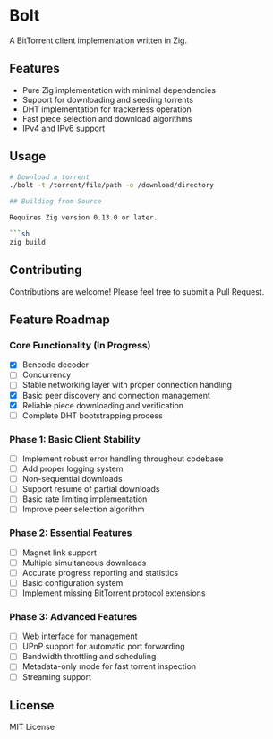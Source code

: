 # Bolt

A BitTorrent client implementation written in Zig.

## Features

- Pure Zig implementation with minimal dependencies
- Support for downloading and seeding torrents
- DHT implementation for trackerless operation
- Fast piece selection and download algorithms
- IPv4 and IPv6 support

## Usage

```sh
# Download a torrent
./bolt -t /torrent/file/path -o /download/directory

## Building from Source

Requires Zig version 0.13.0 or later.

```sh
zig build
```

## Contributing

Contributions are welcome! Please feel free to submit a Pull Request.

## Feature Roadmap

### Core Functionality (In Progress)
- [x] Bencode decoder
- [ ] Concurrency
- [ ] Stable networking layer with proper connection handling
- [x] Basic peer discovery and connection management
- [x] Reliable piece downloading and verification
- [ ] Complete DHT bootstrapping process

### Phase 1: Basic Client Stability
- [ ] Implement robust error handling throughout codebase
- [ ] Add proper logging system
- [ ] Non-sequential downloads
- [ ] Support resume of partial downloads
- [ ] Basic rate limiting implementation
- [ ] Improve peer selection algorithm

### Phase 2: Essential Features
- [ ] Magnet link support
- [ ] Multiple simultaneous downloads
- [ ] Accurate progress reporting and statistics
- [ ] Basic configuration system
- [ ] Implement missing BitTorrent protocol extensions

### Phase 3: Advanced Features
- [ ] Web interface for management
- [ ] UPnP support for automatic port forwarding
- [ ] Bandwidth throttling and scheduling
- [ ] Metadata-only mode for fast torrent inspection
- [ ] Streaming support

## License

MIT License
